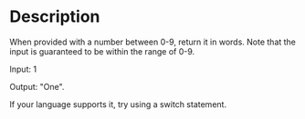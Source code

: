# Description

When provided with a number between 0-9, return it in words. Note that the input is guaranteed to be within the range of 0-9.

Input: 1

Output: "One".

If your language supports it, try using a switch statement.
